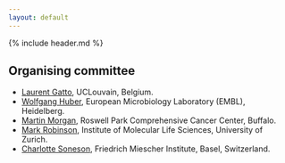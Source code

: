 ```yaml
---
layout: default
---
```


{% include header.md %}

## Organising committee

- [Laurent Gatto](https://lgatto.github.io/about/), UCLouvain,
  Belgium.
- [Wolfgang Huber](https://www.embl.de/research/units/genome_biology/huber/),
  European Microbiology Laboratory (EMBL), Heidelberg.
- [Martin Morgan](https://www.roswellpark.org/martin-morgan), Roswell
  Park Comprehensive Cancer Center, Buffalo.
- [Mark Robinson](https://robinsonlabuzh.github.io/), Institute of Molecular Life Sciences, University of Zurich.
- [Charlotte Soneson](http://csoneson.github.io/), Friedrich Miescher Institute, Basel, Switzerland.
